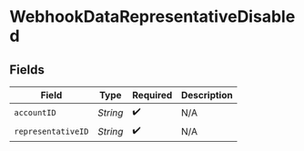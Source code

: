 # WebhookDataRepresentativeDisabled


## Fields

| Field              | Type               | Required           | Description        |
| ------------------ | ------------------ | ------------------ | ------------------ |
| `accountID`        | *String*           | :heavy_check_mark: | N/A                |
| `representativeID` | *String*           | :heavy_check_mark: | N/A                |